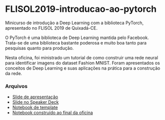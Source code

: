 # FLISOL2019-introducao-ao-pytorch
Minicurso de introdução a Deep Learning com a biblioteca PyTorch, apresentado no FLISOL 2019 de Quixadá-CE.

O PyTorch é uma biblioteca de Deep Learning mantida pelo Facebook. Trata-se de uma biblioteca bastante poderosa e muito boa tanto para pesquisas quanto para produção.

Nesta oficina, foi ministrado um tutorial de como construir uma rede neural para identificar imagens do dataset Fashion MNIST. Foram apresentados os conceitos de Deep Learning e suas aplicações na prática para a construção da rede.

### Arquivos
- [Slide de apresentação](https://github.com/isacmoura/FLISOL2019-introducao-ao-pytorch/blob/master/FLISol%202019%20-%20Identificador%20de%20Imagens%20com%20PyTorch.pdf)
- [Slide no Speaker Deck](https://speakerdeck.com/isacmoura/criando-um-identificador-de-imagens-com-pytorch)
- [Notebook de template](https://github.com/isacmoura/FLISOL2019-introducao-ao-pytorch/blob/master/minicurso_pytorch_template.ipynb)
- [Notebook construído ao final da oficina](https://github.com/isacmoura/FLISOL2019-introducao-ao-pytorch/blob/master/identificador-de-imagens.ipynb)
